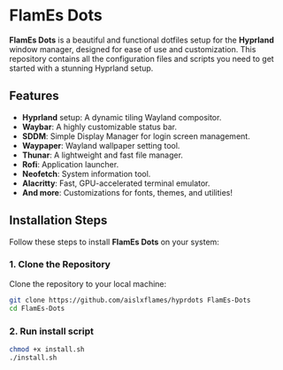 # FlamEs Dots

**FlamEs Dots** is a beautiful and functional dotfiles setup for the **Hyprland** window manager, designed for ease of use and customization. This repository contains all the configuration files and scripts you need to get started with a stunning Hyprland setup.

## Features
- **Hyprland** setup: A dynamic tiling Wayland compositor.
- **Waybar**: A highly customizable status bar.
- **SDDM**: Simple Display Manager for login screen management.
- **Waypaper**: Wayland wallpaper setting tool.
- **Thunar**: A lightweight and fast file manager.
- **Rofi**: Application launcher.
- **Neofetch**: System information tool.
- **Alacritty**: Fast, GPU-accelerated terminal emulator.
- **And more**: Customizations for fonts, themes, and utilities!

## Installation Steps

Follow these steps to install **FlamEs Dots** on your system:

### 1. Clone the Repository

Clone the repository to your local machine:

```bash
git clone https://github.com/aislxflames/hyprdots FlamEs-Dots
cd FlamEs-Dots
```
### 2. Run install script

```bash
chmod +x install.sh
./install.sh
```

